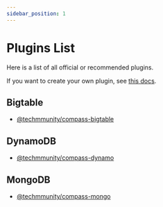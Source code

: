 ```yaml
---
sidebar_position: 1
---
```


# Plugins List

Here is a list of all official or recommended plugins.

If you want to create your own plugin, see [this docs](../create-plugin/first-steps.md).

## Bigtable

- [@techmmunity/compass-bigtable](./bigtable)

## DynamoDB

- [@techmmunity/compass-dynamo](./dynamo)

## MongoDB

- [@techmmunity/compass-mongo](./mongo)

